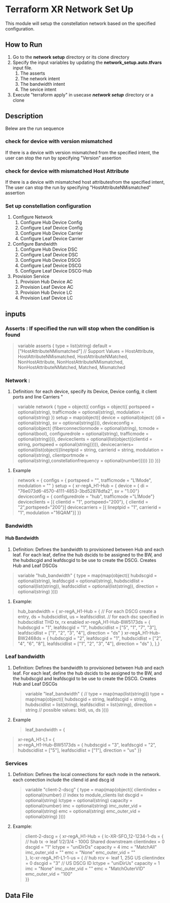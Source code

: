 # Terraform XR Network Set Up
This module will setup the constellation network based on the specified configuration.
## How to Run
1. Go to the **network setup** directory or its clone directory
2. Specify the input variables by updating the **network_setup.auto.tfvars** input file. 
   1. The asserts
   2. The network intent
   3. The bandwidth intent
   4. The sevice intent
3. Execute "terraform apply" in usecase ***network setup*** directory or a clone 
## Description
Belew are the run sequence
### check for device with version mismatched
If there is a device with version mismatched from the specified intent, the user can stop the run by specifying "Version" assertion
### check for device with mismatched Host Attribute
If there is a device with mismatched host attributesfrom the specified intent, The user can stop the run by specifying "HostAttributeNMismatched" assertion
### Set up constellation configuration
1. Configure Network
   1. Configure Hub Device Config
   2. Configure Leaf Device Config
   3. Configure Hub Device Carrier
   4. Configure Leaf Device Carrier
2. Configure Bandwidth
   1. Configure Hub Device DSC
   2. Configure Leaf Device DSC
   3. Configure Hub Device DSCG
   4. Configure Leaf Device DSCG
   5. Configure Leaf Device DSCG-Hub
3. Provision Service
   1. Provision Hub Device AC
   2. Provision Leaf Device AC
   3. Provision Hub Device LC
   4. Provision Leaf Device LC
## inputs
### Asserts : If specified the run will stop when the condition is found
> variable asserts {
>   type = list(string)
>   default = ["HostAttributeNMismatched"]
>   // Support Values = HostAttribute, HostAttributeNMismatched, HostAttributeNMatched, NonHostAttribute, NonHostAttributeNMismatched, NonHostAttributeNMatched,  Matched, Mismatched
>
### Network :
1. Definition: for each device, specify its Device, Device config, it client ports and line Carriers "
  > variable network {
  >   type = object({
  >     configs = object({ portspeed = optional(string), trafficmode = optional(string), modulation = optional(string) })
  >     setup = map(object({ device  = optional(object( {di = optional(string), sv = optional(string)})),
  >         deviceconfig  = optional(object( {fiberconnectionmode = optional(string), tcmode = optional(bool), configuredrole = optional(string), trafficmode = optional(string)})),
  >         deviceclients = optional(list(object({clientid = string, portspeed = optional(string)}))),
  >         devicecarriers= optional(list(object({lineptpid = string, carrierid = string, modulation = optional(string), clientportmode = optional(string),constellationfrequency = optional(number)})))
  >     }))
  >   })}
1. Example
  > network = {
  >   configs = { portspeed = "", trafficmode = "L1Mode", modulation = "" }
  >   setup = {
  >   xr-regA_H1-Hub = {
  >     device = { di = "76e073d6-4570-4111-4853-3bd52878dfa2", sv = "1.00"}
  >       deviceconfig = { configuredrole = "hub", trafficmode ="L1Mode"}
  >       deviceclients = [{ clientid = "1", portspeed="200"}, { clientid = "2",portspeed="200"}]
  >       devicecarriers = [{ lineptpid = "1", carrierid = "1", modulation ="16QAM"}] 
  >   }}
### Bandwidth
#### Hub Bandwidth
1. Definition: Defines the bandwidth to provisioned between Hub and each leaf. For each leaf, define the hub dscids to be assigned to the BW, and the hubdscgid and leafdscgid to be use to create the DSCG. Creates Hub and Leaf DSCGs
  >   variable "hub_bandwidth" {
  > type = map(map(object({ hubdscgid = optional(string), leafdscgid = optional(string), hubdscidlist = optional(list(string)), leafdscidlist = optional(list(string)), direction = optional(string) })))
1. Example:
  > hub_bandwidth = {
  >   xr-regA_H1-Hub = { // For each DSCG create a entry, ds = hubdscidlist, us = leafdscidlist. 
  >   // for each dsc specified in hubdscidlist THD tx, rx enabled
  >   xr-regA_H1-Hub-BW5173ds = { hubdscgid = "1", leafdscgid = "1", hubdscidlist = ["5", "1", "7", "3"], leafdscidlist = ["1", "2", "3", "4"], direction = "ds" }
  >   xr-regA_H1-Hub-BW2468ds = { hubdscgid = "2", leafdscgid = "1", hubdscidlist = ["2", "4", "6", "8"], leafdscidlist = ["1", "2", "3", "4"], direction = "ds" },
  >   },}
### Leaf bandwidth
1. Definition: Defines the bandwidth to provisioned between Hub and each leaf. For each leaf, define the hub dscids to be assigned to the BW, and the hubdscgid and leafdscgid to be use to create the DSCG. Creates Hub and Leaf DSCGs
   > variable "leaf_bandwidth" {
   >  // type        = map(map(list(string)))
   >  type = map(map(object({ hubdscgid = string, leafdscgid = string, hubdscidlist = list(string), leafdscidlist = list(string), direction = string // possible values: bidi, us, ds
  })))
2. Example
   >  leaf_bandwidth = {
  >   xr-regA_H1-L1 = {       
  >     xr-regA_H1-Hub-BW5173ds = { hubdscgid = "3", leafdscgid = "2", hubdscidlist = ["5"], leafdscidlist = ["1"], direction = "us" }}
### Services
1. Definition: Defines the local connections for each node in the network. each conection include the cliend id and dscg id
   >  variable "client-2-dscg" {
   >    type = map(map(object({ clientindex = optional(number) // index to module_clients list
   >                            dscgid   = optional(string)
   >                            lctype = optional(string)
   >                            capacity = optional(number)
   >                            imc = optional(string)
   >                            imc_outer_vid = optional(string)
   >                            emc = optional(string)
   >                            emc_outer_vid = optional(string) })))
1. Example:
    >  client-2-dscg = {
    >   xr-regA_H1-Hub = {
    >     lc-XR-SFO_12-1234-1-ds = { // hub tx -> leaf 1/2/3/4 - 100G Shared downstream
    >       clientindex = 0
    >       dscgid   = "1" lctype = "uniDirDs"
    >       capacity = 4
    >       imc = "MatchAll"
    >       imc_outer_vid = ""
    >       emc = "None"
    >       emc_outer_vid = ""        
    >     }, 
    >     lc-xr-regA_H1-L1-1-us = { // hub rcv <- leaf 1, 25G US
    >       clientindex = 0
    >       dscgid   = "3" // US DSCG ID 
    >       lctype = "uniDirUs"
    >       capacity = 1
    >       imc = "None" 
    >       imc_outer_vid = ""
    >       emc = "MatchOuterVID"
    >       emc_outer_vid = "100"       
    >     }}
## Data File 

